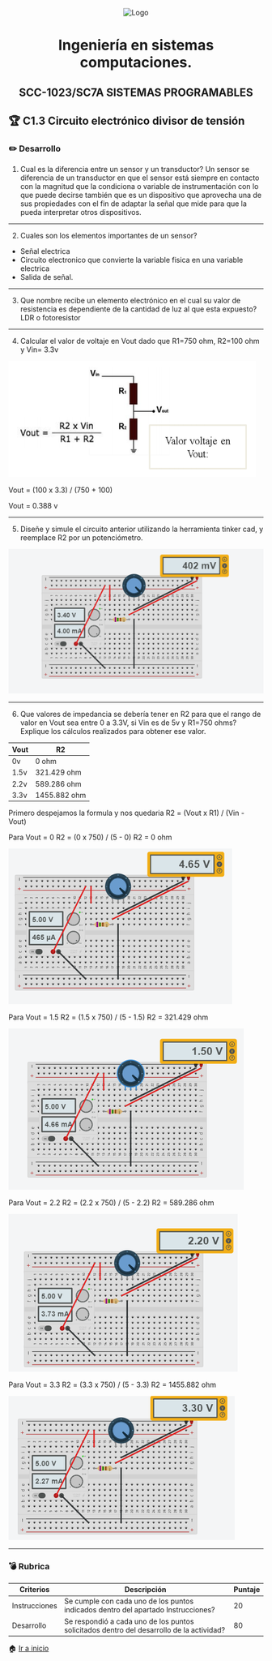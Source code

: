 <p align="center">
    <img alt="Logo" src="https://www.tijuana.tecnm.mx/wp-content/themes/tecnm/images/logo_TECT.png" width=250 height=250>
</p>


 <H1 align="center" > Ingeniería en sistemas computaciones.</H1>


 <H2 align="center" >SCC-1023/SC7A SISTEMAS PROGRAMABLES</H2>

 ## :trophy: C1.3 Circuito electrónico divisor de tensión

 ### :pencil2: Desarrollo

1. Cual es la diferencia entre un sensor y un transductor?
Un sensor se diferencia de un transductor en que el sensor está siempre en contacto con la magnitud que la condiciona o variable de instrumentación con lo que puede decirse también que es un dispositivo que aprovecha una de sus propiedades con el fin de adaptar la señal que mide para que la pueda interpretar otros dispositivos.
___
2. Cuales son los elementos importantes de un sensor?
* Señal electrica
* Circuito electronico que convierte la variable fisica en una variable electrica
* Salida de señal.
___
3. Que nombre recibe un elemento electrónico en el cual su valor de resistencia es dependiente de la cantidad de luz al que esta expuesto?
LDR o fotoresistor
___
4. Calcular el valor de voltaje en Vout dado que R1=750 ohm, R2=100 ohm y Vin= 3.3v

![](https://raw.githubusercontent.com/FernandoOliva18212205/SistemasProgramables/main/img/C1.3_Circuito_electr%C3%B3nico_divisor_de_tensi%C3%B3n_img.PNG)

Vout = (100 x 3.3) / (750 + 100)

Vout = 0.388 v
 ___

 5. Diseñe y simule el circuito anterior utilizando la herramienta tinker cad, y reemplace R2 por un potenciómetro.

![](https://raw.githubusercontent.com/FernandoOliva18212205/SistemasProgramables/main/img/C1.3_Circuito_electr%C3%B3nico_divisor_de_tensi%C3%B3n_img_2.PNG)
___
 6. Que valores de impedancia se debería tener en R2 para que el rango de valor en Vout sea entre 0 a 3.3V, si Vin es de 5v y R1=750 ohms? Explique los cálculos realizados para obtener ese valor.

Vout    |   R2
-----|----
0v |    0 ohm
1.5v |  321.429 ohm
2.2v |  589.286 ohm
3.3v |  1455.882 ohm

Primero despejamos la formula y nos quedaria 
R2 = (Vout x R1) / (Vin - Vout)

Para Vout = 0
R2 = (0 x 750) / (5 - 0)
R2 = 0 ohm

![](https://raw.githubusercontent.com/FernandoOliva18212205/SistemasProgramables/main/img/C1.3_Circuito_electr%C3%B3nico_divisor_de_tensi%C3%B3n_img_3.PNG)

Para Vout = 1.5 
R2 = (1.5 x 750) / (5 - 1.5)
R2 = 321.429 ohm

![](https://raw.githubusercontent.com/FernandoOliva18212205/SistemasProgramables/main/img/C1.3_Circuito_electr%C3%B3nico_divisor_de_tensi%C3%B3n_img_4.PNG)

Para Vout = 2.2 
R2 = (2.2 x 750) / (5 - 2.2)
R2 = 589.286 ohm

![](https://raw.githubusercontent.com/FernandoOliva18212205/SistemasProgramables/main/img/C1.3_Circuito_electr%C3%B3nico_divisor_de_tensi%C3%B3n_img_5.PNG)

Para Vout = 3.3
R2 = (3.3 x 750) / (5 - 3.3)
R2 = 1455.882 ohm

![](https://raw.githubusercontent.com/FernandoOliva18212205/SistemasProgramables/main/img/C1.3_Circuito_electr%C3%B3nico_divisor_de_tensi%C3%B3n_img_6.PNG)

 ___

 ### :bomb: Rubrica

| Criterios     | Descripción                                                                                  | Puntaje |
| ------------- | -------------------------------------------------------------------------------------------- | ------- |
| Instrucciones | Se cumple con cada uno de los puntos indicados dentro del apartado Instrucciones?            | 20 |
| Desarrollo    | Se respondió a cada uno de los puntos solicitados dentro del desarrollo de la actividad?     | 80      |

:house: [Ir a inicio](https://github.com/FernandoOliva18212205/SistemasProgramables/blob/main/README.md)